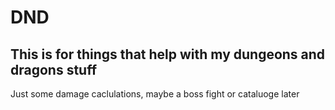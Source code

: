 # DND
This is for things that help with my dungeons and dragons stuff
------------------------------------
Just some damage caclulations, maybe a boss fight or cataluoge later
